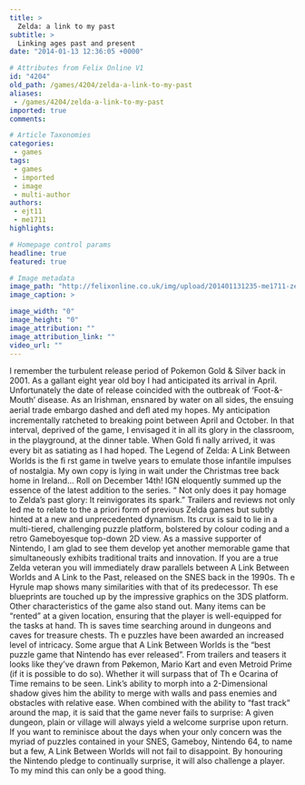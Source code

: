 ```yaml
---
title: >
  Zelda: a link to my past
subtitle: >
  Linking ages past and present
date: "2014-01-13 12:36:05 +0000"

# Attributes from Felix Online V1
id: "4204"
old_path: /games/4204/zelda-a-link-to-my-past
aliases:
 - /games/4204/zelda-a-link-to-my-past
imported: true
comments:

# Article Taxonomies
categories:
 - games
tags:
 - games
 - imported
 - image
 - multi-author
authors:
 - ejt11
 - me1711
highlights:

# Homepage control params
headline: true
featured: true

# Image metadata
image_path: "http://felixonline.co.uk/img/upload/201401131235-me1711-zelda_canadianceleb2013_01.jpg"
image_caption: >

image_width: "0"
image_height: "0"
image_attribution: ""
image_attribution_link: ""
video_url: ""
---
```


I remember the turbulent release period of Pokemon Gold & Silver back in 2001. As a gallant eight year old boy I had anticipated its arrival in April. Unfortunately the date of release coincided with the outbreak of ‘Foot-&-Mouth’ disease. As an Irishman, ensnared by water on all sides, the ensuing aerial trade embargo dashed and deﬂ ated my hopes. My anticipation incrementally ratcheted to breaking point between April and October. In that interval, deprived of the game, I envisaged it in all its glory in the classroom, in the playground, at the dinner table. When Gold ﬁ nally arrived, it was every bit as satiating as I had hoped. The Legend of Zelda: A Link Between Worlds is the ﬁ rst game in twelve years to emulate those infantile impulses of nostalgia. My own copy is lying in wait under the Christmas tree back home in Ireland... Roll on December 14th! IGN eloquently summed up the essence of the latest addition to the series. “ Not only does it pay homage to Zelda’s past glory: It reinvigorates its spark.” Trailers and reviews not only led me to relate to the a priori form of previous Zelda games but subtly hinted at a new and unprecedented dynamism. Its crux is said to lie in a multi-tiered, challenging puzzle platform, bolstered by colour coding and a retro Gameboyesque top-down 2D view. As a massive supporter of Nintendo, I am glad to see them develop yet another memorable game that simultaneously exhibits traditional traits and innovation. If you are a true Zelda veteran you will immediately draw parallels between A Link Between Worlds and A Link to the Past, released on the SNES back in the 1990s. Th e Hyrule map shows many similarities with that of its predecessor. Th ese blueprints are touched up by the impressive graphics on the 3DS platform. Other characteristics of the game also stand out. Many items can be “rented” at a given location, ensuring that the player is well-equipped for the tasks at hand. Th is saves time searching around in dungeons and caves for treasure chests. Th e puzzles have been awarded an increased level of intricacy. Some argue that A Link Between Worlds is the “best puzzle game that Nintendo has ever released”. From trailers and teasers it looks like they’ve drawn from Pøkemon, Mario Kart and even Metroid Prime (if it is possible to do so). Whether it will surpass that of Th e Ocarina of Time remains to be seen. Link’s ability to morph into a 2-Dimensional shadow gives him the ability to merge with walls and pass enemies and obstacles with relative ease. When combined with the ability to “fast track” around the map, it is said that the game never fails to surprise: A given dungeon, plain or village will always yield a welcome surprise upon return. If you want to reminisce about the days when your only concern was the myriad of puzzles contained in your SNES, Gameboy, Nintendo 64, to name but a few, A Link Between Worlds will not fail to disappoint. By honouring the Nintendo pledge to continually surprise, it will also challenge a player. To my mind this can only be a good thing.
